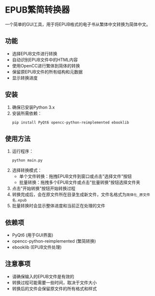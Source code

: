 # EPUB繁简转换器

一个简单的GUI工具，用于将EPUB格式的电子书从繁体中文转换为简体中文。

## 功能

- 选择EPUB文件进行转换
- 自动识别EPUB文件中的HTML内容
- 使用OpenCC进行繁体到简体的转换
- 保留原EPUB文件的所有结构和元数据
- 显示转换进度

## 安装

1. 确保已安装Python 3.x
2. 安装所需依赖：
   ```bash
   pip install PyQt6 opencc-python-reimplemented ebooklib
   ```

## 使用方法

1. 运行程序：
   ```bash
   python main.py
   ```
2. 选择转换模式：
   - 单个文件转换：拖拽EPUB文件到窗口或点击"选择文件"按钮
   - 批量转换：拖拽多个EPUB文件或点击"批量转换"按钮选择文件夹
3. 点击"开始转换"按钮开始转换过程
4. 转换完成后，会在原文件所在目录生成新文件，文件名格式为`简体化_原文件名.epub`
5. 批量转换时会显示整体进度和当前正在处理的文件

## 依赖项

- PyQt6 (用于GUI界面)
- opencc-python-reimplemented (繁简转换)
- ebooklib (EPUB文件处理)

## 注意事项

- 请确保输入的EPUB文件是有效的
- 转换过程可能需要一些时间，取决于文件大小
- 转换后的文件会保留原文件的所有格式和样式
